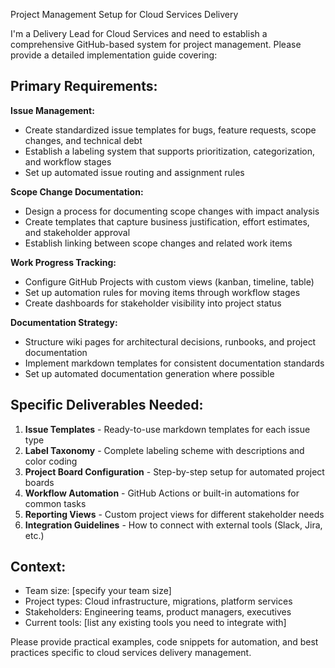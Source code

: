 Project Management Setup for Cloud Services Delivery

I'm a Delivery Lead for Cloud Services and need to establish a comprehensive GitHub-based system for project management. Please provide a detailed implementation guide covering:

## Primary Requirements:

**Issue Management:**
- Create standardized issue templates for bugs, feature requests, scope changes, and technical debt
- Establish a labeling system that supports prioritization, categorization, and workflow stages
- Set up automated issue routing and assignment rules

**Scope Change Documentation:**
- Design a process for documenting scope changes with impact analysis
- Create templates that capture business justification, effort estimates, and stakeholder approval
- Establish linking between scope changes and related work items

**Work Progress Tracking:**
- Configure GitHub Projects with custom views (kanban, timeline, table)
- Set up automation rules for moving items through workflow stages
- Create dashboards for stakeholder visibility into project status

**Documentation Strategy:**
- Structure wiki pages for architectural decisions, runbooks, and project documentation
- Implement markdown templates for consistent documentation standards
- Set up automated documentation generation where possible

## Specific Deliverables Needed:

1. **Issue Templates** - Ready-to-use markdown templates for each issue type
2. **Label Taxonomy** - Complete labeling scheme with descriptions and color coding
3. **Project Board Configuration** - Step-by-step setup for automated project boards
4. **Workflow Automation** - GitHub Actions or built-in automations for common tasks
5. **Reporting Views** - Custom project views for different stakeholder needs
6. **Integration Guidelines** - How to connect with external tools (Slack, Jira, etc.)

## Context:
- Team size: [specify your team size]
- Project types: Cloud infrastructure, migrations, platform services
- Stakeholders: Engineering teams, product managers, executives
- Current tools: [list any existing tools you need to integrate with]

Please provide practical examples, code snippets for automation, and best practices specific to cloud services delivery management.
